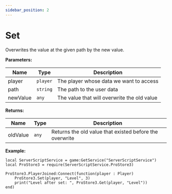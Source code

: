 ```yaml
---
sidebar_position: 2
---
```


# Set
Overwrites the value at the given path by the new value.

**Parameters:**

| Name    |Type      | Description                                 |
|---------|----------|---------------------------------------------|
|player   |``player``| The player whose data we want to access     |
|path     |``string``| The path to the user data                   |
|newValue |``any``   | The value that will overwrite the old value |

**Returns:**

| Name    |Type   |Description                                             |
|---------|-------|--------------------------------------------------------|
|oldValue |``any``|Returns the old value that existed before the overwrite |

**Example:**
```luau
local ServerScriptService = game:GetService("ServerScriptService")
local ProStore3 = require(ServerScriptService.ProStore3)

ProStore3.PlayerJoined:Connect(function(player : Player)
    ProStore3.Set(player, "Level", 3)
    print("Level after set: ", ProStore3.Get(player, "Level"))
end)
```